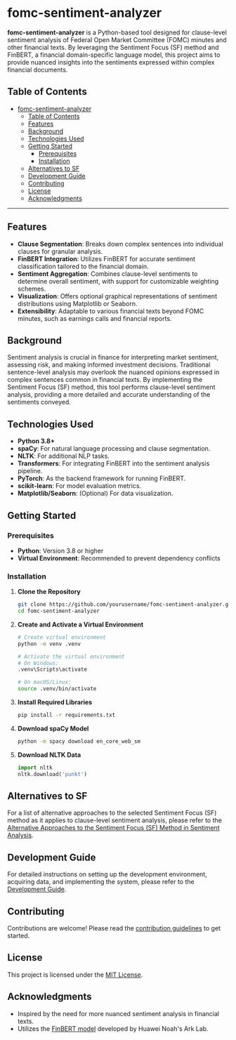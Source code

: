 # fomc-sentiment-analyzer

**fomc-sentiment-analyzer** is a Python-based tool designed for clause-level sentiment analysis of Federal Open Market Committee (FOMC) minutes and other financial texts. By leveraging the Sentiment Focus (SF) method and FinBERT, a financial domain-specific language model, this project aims to provide nuanced insights into the sentiments expressed within complex financial documents.

## Table of Contents

- [fomc-sentiment-analyzer](#fomc-sentiment-analyzer)
  - [Table of Contents](#table-of-contents)
  - [Features](#features)
  - [Background](#background)
  - [Technologies Used](#technologies-used)
  - [Getting Started](#getting-started)
    - [Prerequisites](#prerequisites)
    - [Installation](#installation)
  - [Alternatives to SF](#alternatives-to-sf)
  - [Development Guide](#development-guide)
  - [Contributing](#contributing)
  - [License](#license)
  - [Acknowledgments](#acknowledgments)

---

## Features

- **Clause Segmentation**: Breaks down complex sentences into individual clauses for granular analysis.
- **FinBERT Integration**: Utilizes FinBERT for accurate sentiment classification tailored to the financial domain.
- **Sentiment Aggregation**: Combines clause-level sentiments to determine overall sentiment, with support for customizable weighting schemes.
- **Visualization**: Offers optional graphical representations of sentiment distributions using Matplotlib or Seaborn.
- **Extensibility**: Adaptable to various financial texts beyond FOMC minutes, such as earnings calls and financial reports.

## Background

Sentiment analysis is crucial in finance for interpreting market sentiment, assessing risk, and making informed investment decisions. Traditional sentence-level analysis may overlook the nuanced opinions expressed in complex sentences common in financial texts. By implementing the Sentiment Focus (SF) method, this tool performs clause-level sentiment analysis, providing a more detailed and accurate understanding of the sentiments conveyed.

## Technologies Used

- **Python 3.8+**
- **spaCy**: For natural language processing and clause segmentation.
- **NLTK**: For additional NLP tasks.
- **Transformers**: For integrating FinBERT into the sentiment analysis pipeline.
- **PyTorch**: As the backend framework for running FinBERT.
- **scikit-learn**: For model evaluation metrics.
- **Matplotlib/Seaborn**: (Optional) For data visualization.

## Getting Started

### Prerequisites

- **Python**: Version 3.8 or higher
- **Virtual Environment**: Recommended to prevent dependency conflicts

### Installation

1. **Clone the Repository**

   ```bash
   git clone https://github.com/yourusername/fomc-sentiment-analyzer.git
   cd fomc-sentiment-analyzer
   ```

2. **Create and Activate a Virtual Environment**

   ```bash
   # Create virtual environment
   python -m venv .venv

   # Activate the virtual environment
   # On Windows:
   .venv\Scripts\activate

   # On macOS/Linux:
   source .venv/bin/activate
   ```

3. **Install Required Libraries**

   ```bash
   pip install -r requirements.txt
   ```

4. **Download spaCy Model**

   ```bash
   python -m spacy download en_core_web_sm
   ```

5. **Download NLTK Data**

   ```python
   import nltk
   nltk.download('punkt')
   ```

## Alternatives to SF

For a list of alternative approaches to the selected Sentiment Focus (SF) method as it applies to clause-level sentiment analysis, please refer to the [Alternative Approaches to the Sentiment Focus (SF) Method in Sentiment Analysis](ALTERNATIVES.md).


## Development Guide

For detailed instructions on setting up the development environment, acquiring data, and implementing the system, please refer to the [Development Guide](DEVELOPMENT.md).

## Contributing

Contributions are welcome! Please read the [contribution guidelines](CONTRIBUTING.md) to get started.

## License

This project is licensed under the [MIT License](LICENSE).

## Acknowledgments

- Inspired by the need for more nuanced sentiment analysis in financial texts.
- Utilizes the [FinBERT model](https://huggingface.co/yiyanghkust/finbert-tone) developed by Huawei Noah's Ark Lab.
